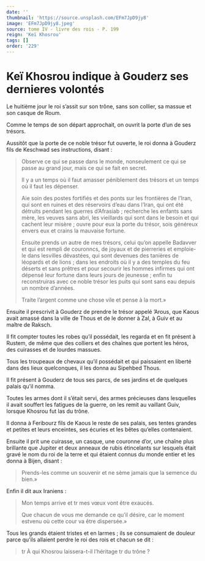 ```yaml
---
date: ''
thumbnail: 'https://source.unsplash.com/EFm7JpD9jy8'
image: 'EFm7JpD9jy8.jpeg'
source: tome IV - livre des rois - P. 199
reign: 'Keï Khosrou'
tags: []
order: '229'
---
```


# Keï Khosrou indique à Gouderz ses dernieres volontés

Le huitième jour le roi s’assit sur son trône, sans son collier, sa massue et son casque de Roum.

Comme le temps de son départ approchait, on ouvrit la porte d’un de ses trésors.

Aussitôt que la porte de ce noble trésor fut ouverte, le roi donna à Gouderz fils de Keschwad ses instructions, disant :

> Observe ce qui se passe dans le monde, nonseulement ce qui se passe au grand jour, mais ce qui se fait en secret.
>
> Il y a un temps où il faut amasser péniblement des trésors et un temps où il faut les dépenser.
>
> Aie soin des postes fortifiés et des ponts sur les frontières de l’Iran, qui sont en ruines et des réservoirs d’eau dans l’Iran, qui ont été détruits pendant les guerres d’Afrasiab ; recherche les enfants sans mère, les veuves sans abri, les vieillards qui sont dans le besoin et qui cachent leur misère ; ouvre pour eux la porte du trésor, sois généreux envers eux et crains la mauvaise fortune.
>
> Ensuite prends un autre de mes trésors, celui qu’on appelle Badavver et qui est rempli de couronncs, de joyaux et de pierreries et emploie-le dans lesvilles dévastées, qui sont devenues des tanières de léopards et de lions ; dans les endroits où il y a des temples du feu déserts et sans prêtres et pour secourir les hommes infirmes qui ont dépensé leur fortune dans leurs jours de jeunesse ; enfin tu reconstruiras avec ce noble trésor les puits qui sont sans eau depuis un nombre d’années.
>
> Traite l’argent comme une chose vile et pense à la mort.»

Ensuite il prescrivit à Gouderz de prendre le trésor appelé ’Arous, que Kaous avait amassé dans la ville de Thous et de le donner à Zal, à Guiv et au maître de Raksch.

Il fit compter toutes les robes qu’il possédait, les regarda et en fit présent à Rustem, de même que des colliers et des chaînes que portent les héros, des cuirasses et de lourdes massues.

Tous les troupeaux de chevaux qu’il possédait et qui paissaient en liberté dans des lieux quelconques, il les donna au Sipehbed Thous.

Il fit présent à Gouderz de tous ses parcs, de ses jardins et de quelques palais qu’il nomma.

Toutes les armes dont il s’était servi, des armes précieuses dans lesquelles il avait souffert les fatigues de la guerre, on les remit au vaillant Guiv, lorsque Khosrou fut las du trône.

Il donna à Feribourz fils de Kaous le reste de ses palais, ses tentes grandes et petites et leurs enceintes, ses écuries et les bêtes qu’elles contenaient.

Ensuite il prit une cuirasse, un casque, une couronne d’or, une chaîne plus brillante que Jupiter et deux anneaux de rubis étincelants sur lesquels était gravé le nom du roi de la terre et qui étaient connus du monde entier et les donna à Bijen, disant :

> Prends-les comme un souvenir et ne sème jamais que la semence du bien.»

Enfin il dit aux Iraniens :

> Mon temps arrive et tr mes vœux vont être exaucés.
>
> Que chacun de vous me demande ce qu’il désire, car le moment estvenu où cette cour va être dispersée.»

Tous les grands étaient tristes et en larmes ; ils se consumaient de douleur parce qu’ils allaient perdre le roi des rois et chacun se dit :

> tr À qui Khosrou laissera-t-il l’héritage tr du trône ?
